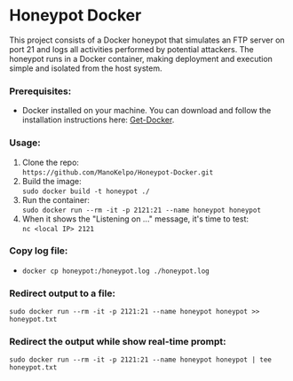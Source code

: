 # Honeypot Docker
This project consists of a Docker honeypot that simulates an FTP server on port 21 and logs all activities performed by potential attackers. The honeypot runs in a Docker container, making deployment and execution simple and isolated from the host system.

### Prerequisites:
* Docker installed on your machine. You can download and follow the installation instructions here: [Get-Docker](https://docs.docker.com/get-docker/).

### Usage:
1. Clone the repo:  
`https://github.com/ManoKelpo/Honeypot-Docker.git`
3. Build the image:   
`sudo docker build -t honeypot ./`
4. Run the container:  
`sudo docker run --rm -it -p 2121:21 --name honeypot honeypot`
5. When it shows the "Listening on ..." message, it's time to test:  
`nc <local IP> 2121`

### Copy log file:
* `docker cp honeypot:/honeypot.log ./honeypot.log`

### Redirect output to a file:
`sudo docker run --rm -it -p 2121:21 --name honeypot honeypot >> honeypot.txt`

### Redirect the output while show real-time prompt:
`sudo docker run --rm -it -p 2121:21 --name honeypot honeypot | tee honeypot.txt`
